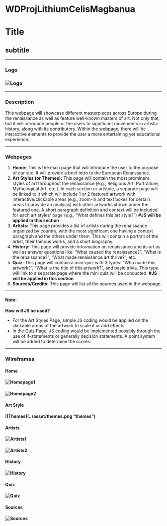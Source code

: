 # WDProjLithiumCelisMagbanua
# Title
## subtitle
*****
### Logo
### ![Logo](../asset/logo-project.jpg " logo")
*****
### Description
This webpage will showcase different masterpieces across Europe during the renaissance as well as feature well-known masters of art. Not only that, but it will introduce people or the users to significant movements in artistic history, along with its contributors. Within the webpage, there will be interactive elements to provide the user a more entertaining yet educational experience. 
*****
### Webpages
1. **Home:** This is the main page that will introduce the user to the purpose of our site. It will provide a brief intro to the European Renaissance.
2. **Art Styles (or Themes):** This page will contain the most prominent styles of art throughout the renaissance (e.g., Religious Art, Portraiture, Mythological Art, etc.). In each section or artstyle, a separate page will be linked to it which will include 1 or 2 featured artwork with interactive/clickable areas (e.g., zoom-in and text boxes for certain areas to provide an analysis) with other artworks shown under the featured one. A short paragraph definition and context will be included for each art styles' page (e.g., “What defines this art style?”) **#JS will be applied in this section**
3. **Artists:** This page provides a list of artists during the renaissance organized by country, with the most significant one having a context paragraph and the others under them. This will contain a portrait of the artist, their famous works, and a short biography. 
4. **History:** This page will provide information on renaissance and its art as well as answer questions like: “What caused the renaissance?”, “What is the renaissance?”, “What made renaissance art thrive?”, etc. 
5. **Quiz:** This page will contain a mini-quiz with 3 types: “Who made this artwork?”, “What is the title of this artwork?”, and basic trivia. This type will link to a separate page where the mini quiz will be conducted. **#JS will be applied in this section** 
6. **Sources/Credits:** This page will list all the sources used in the webpage. 
*****
#### Note:
**How will JS be used?**
* For the Art Styles Page, simple JS coding would be applied on the clickable areas of the artwork to scale it or add effects. 
* In the Quiz Page, JS coding would be implemented possibly through the use of if-statements or  generally decision statements. A point system will be added to determine the scores.
*****

### Wireframes
#### Home 
#### ![Homepage1](../asset/homepage.png "homepage1")
#### ![Homepage2](../asset/homepage-no-menu.png "homepage2")

#### Art Style 
#### ![Themes](../asset/themes.png “themes”)

#### Artists 
#### ![Artists1](../asset/artists.png "artists1")
#### ![Artists2](../asset/artist-prev-next.png "artists2")

####  History 
#### ![History](../asset/history.jpg "history")

#### Quiz 
#### ![Quiz](../asset/mini-quiz.jpg "mini quiz")

#### Sources 
#### ![Sources](../asset/sources.png "sources")


